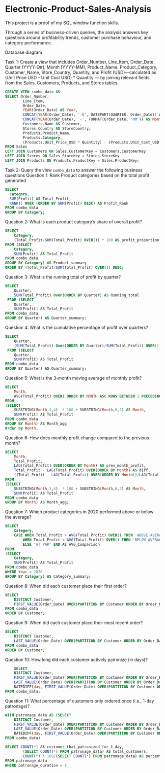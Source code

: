# Electronic-Product-Sales-Analysis
This project is a proof of my SQL window function skills.

Through a series of business-driven queries, the analysis answers key questions around profitability trends, customer purchase behaviour, and category performance.

Database diagram

Task 1:  Create a view that includes Order_Number, Line_Item, Order_Date, Quarter (YYYY-Q#), Month (YYYY-MM), Product_Name, Product_Category, Customer_Name, Store_Country, Quantity, and Profit (USD)—calculated as (Unit Price USD - Unit Cost USD) * Quantity — by joining relevant fields from the Sales, Customers, Products, and Stores tables.

  ```sql
  CREATE VIEW combo_data AS 
  SELECT Order_Number, 
          Line_Item, 
          Order_Date, 
          YEAR(Order_Date) AS Year, 
          CONCAT(YEAR(Order_Date), '-Q', DATEPART(QUARTER, Order_Date)) AS Quarter, 
          CONCAT(YEAR(Order_Date), '-', FORMAT(Order_Date, 'MM')) AS Month,
          Customers.Name AS Customer, 
          Stores.Country AS StoreCountry, 
          Products.Product_Name, 
          Products.Category, 
          (Products.Unit_Price_USD * Quantity) - (Products.Unit_Cost_USD * Quantity) AS Profit 
FROM Sales 
LEFT JOIN Customers ON Sales.CustomerKey = Customers.CustomerKey 
LEFT JOIN Stores ON Sales.StoreKey = Stores.StoreKey
LEFT JOIN Products ON Products.ProductKey = Sales.ProductKey; 
  ```

Task 2: Query the view `combo_data` to answer the following business questions
Question 1: Rank Product categories based on the total profit generated

  ```sql
  SELECT 
    Category,
    SUM(Profit) AS Total_Profit,
    RANK() OVER (ORDER BY SUM(Profit) DESC) AS Profit_Rank
FROM combo_data
GROUP BY Category;
  ```
Question 2: What is each product category’s share of overall profit?
```sql
SELECT 
	Category,
	(Total_Profit/SUM(Total_Profit) OVER()) * 100 AS profit_proportion
FROM (SELECT 
	Category,
	SUM(Profit) AS Total_Profit
FROM combo_data
GROUP BY Category) AS Product_summary
ORDER BY (Total_Profit/SUM(Total_Profit) OVER()) DESC;
```
Question 3: What is the running total of profit by quarter?
```sql
SELECT 
	Quarter,
	SUM(Total_Profit) Over(ORDER BY Quarter) AS Running_total
 FROM (SELECT
	Quarter, 
	SUM(Profit) AS Total_Profit
FROM combo_data
GROUP BY Quarter) AS Quarter_summary;
```
Question 4: What is the cumulative percentage of profit over quarters?
```sql
SELECT 
	Quarter,
	(SUM(Total_Profit) Over(ORDER BY Quarter)/SUM(Total_Profit) OVER()) * 100 AS Running_perc
 FROM (SELECT
	Quarter, 
	SUM(Profit) AS Total_Profit
FROM combo_data
GROUP BY Quarter) AS Quarter_summary;
```
Question 5: What is the 3-month moving average of monthly profit?
```sql
SELECT
	Month, 
	AVG(Total_Profit) OVER( ORDER BY MONTH ASC ROWS BETWEEN 2 PRECEDING AND CURRENT ROW ) AS Three_Month_Rolling_Average
FROM 
(SELECT 
	SUBSTRING(Month,1,4)  * 100 + SUBSTRING(Month,6,2) AS Month, 
	SUM(Profit) AS Total_Profit
FROM combo_data
GROUP BY Month) AS Month_agg
Order by Month;
```
Question 6: How does monthly profit change compared to the previous month?
```sql
SELECT 
	Month,
	Total_Profit,
	LAG(Total_Profit) OVER(ORDER BY Month) AS prev_month_profit,
	Total_Profit - LAG(Total_Profit) OVER(ORDER BY Month) AS diff,
	((Total_Profit - LAG(Total_Profit) OVER(ORDER BY Month))/LAG(Total_Profit) OVER(ORDER BY Month)) * 100 AS percent_var
FROM 
(SELECT 
	SUBSTRING(Month,1,4)  * 100 + SUBSTRING(Month,6,2) AS Month, 
	SUM(Profit) AS Total_Profit
FROM combo_data
GROUP BY Month) AS Month_agg;
```
Question 7: Which product categories in 2020 performed above or below the average?
```sql
SELECT 
	Category,
	CASE WHEN Total_Profit > AVG(Total_Profit) OVER() THEN 'ABOVE AVERAGE'
		WHEN Total_Profit < AVG(Total_Profit) OVER() THEN 'BELOW AVERAGE'
		ELSE 'AT PAR' END AS AVG_Comparison
FROM 
(SELECT 
	Category,
	SUM(Profit) AS Total_Profit
FROM combo_data
WHERE Year = 2020
GROUP BY Category) AS Category_summary;
```
Question 8: When did each customer place their first order?
```sql
SELECT
	DISTINCT Customer,
	FIRST_VALUE(Order_Date) OVER(PARTITION BY Customer ORDER BY Order_Date ASC) AS first_patronage
FROM combo_data
ORDER BY Customer;
```
Question 9: When did each customer place their most recent order?
```sql
SELECT
	DISTINCT Customer,
	LAST_VALUE(Order_Date) OVER(PARTITION BY Customer ORDER BY Order_Date ASC ROWS BETWEEN UNBOUNDED PRECEDING AND UNBOUNDED FOLLOWING) AS last_patronage
FROM combo_data
ORDER BY Customer;
```
Question 10: How long did each customer actively patronize (in days)?
```sql
	SELECT
	DISTINCT Customer,
	FIRST_VALUE(Order_Date) OVER(PARTITION BY Customer ORDER BY Order_Date ASC) AS first_patronage,
	LAST_VALUE(Order_Date) OVER(PARTITION BY Customer ORDER BY Order_Date ASC ROWS BETWEEN UNBOUNDED PRECEDING AND UNBOUNDED FOLLOWING) AS last_patronage,
	DATEDIFF(day, FIRST_VALUE(Order_Date) OVER(PARTITION BY Customer ORDER BY Order_Date ASC),LAST_VALUE(Order_Date) OVER(PARTITION BY Customer ORDER BY Order_Date ASC ROWS BETWEEN UNBOUNDED PRECEDING AND UNBOUNDED FOLLOWING) ) + 1 as patronage_duration
FROM combo_data;
```
Question 11: What percentage of customers only ordered once (i.e., 1-day patronage)?
```sql
WITH patronage_data AS (SELECT
	DISTINCT Customer,
	FIRST_VALUE(Order_Date) OVER(PARTITION BY Customer ORDER BY Order_Date ASC) AS first_patronage,
	LAST_VALUE(Order_Date) OVER(PARTITION BY Customer ORDER BY Order_Date ASC ROWS BETWEEN UNBOUNDED PRECEDING AND UNBOUNDED FOLLOWING) AS last_patronage,
	DATEDIFF(day, FIRST_VALUE(Order_Date) OVER(PARTITION BY Customer ORDER BY Order_Date ASC),LAST_VALUE(Order_Date) OVER(PARTITION BY Customer ORDER BY Order_Date ASC ROWS BETWEEN UNBOUNDED PRECEDING AND UNBOUNDED FOLLOWING) ) + 1 AS patronage_duration
FROM combo_data)

SELECT COUNT(*) AS customer_that_patronized_for_1_day,
		(SELECT COUNT(*) FROM patronage_data) AS total_customers,
		COUNT(*) * 100/(SELECT COUNT(*) FROM patronage_data) AS percent_of_customers_that_patronized_for_1day
FROM patronage_data
WHERE patronage_duration = 1
```











